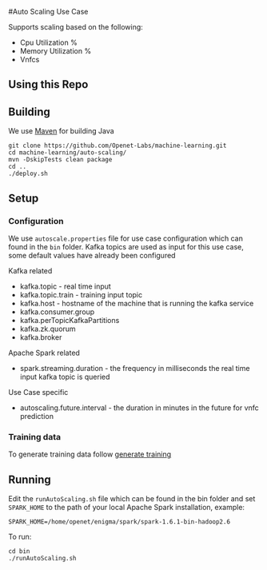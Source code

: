 #Auto Scaling Use Case

Supports scaling based on the following: 
* Cpu Utilization %
* Memory Utilization %
* Vnfcs

Using this Repo
------------------
## Building
We use [Maven](https://maven.apache.org/) for building Java
    
    git clone https://github.com/Openet-Labs/machine-learning.git
    cd machine-learning/auto-scaling/
    mvn -DskipTests clean package
    cd ..
    ./deploy.sh

## Setup

### Configuration
We use `autoscale.properties` file for use case configuration which can found in the `bin` folder.
Kafka topics are used as input for this use case, some default values have already been configured

Kafka related
* kafka.topic - real time input
* kafka.topic.train - training input topic
* kafka.host - hostname of the machine that is running the kafka service
* kafka.consumer.group
* kafka.perTopicKafkaPartitions
* kafka.zk.quorum
* kafka.broker

Apache Spark related
* spark.streaming.duration - the frequency in milliseconds the real time input kafka topic is queried

Use Case specific
* autoscaling.future.interval - the duration in minutes in the future for vnfc prediction


### Training data
To generate training data follow [generate training](https://github.com/Openet-Labs/machine-learning/tree/master/auto-scaling/training-data-generator)
    
    
## Running
Edit the `runAutoScaling.sh` file which can be found in the bin folder and set `SPARK_HOME` to the path of your local Apache Spark installation,
example:

    SPARK_HOME=/home/openet/enigma/spark/spark-1.6.1-bin-hadoop2.6

To run:

    cd bin
    ./runAutoScaling.sh
    
